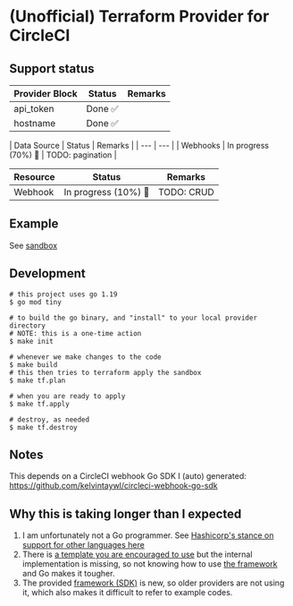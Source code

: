 # (Unofficial) Terraform Provider for CircleCI

## Support status

| Provider Block | Status | Remarks |
| --- | --- | --- |
| api_token | Done :white_check_mark: | |
| hostname | Done :white_check_mark: | |

| Data Source | Status | Remarks |
| --- | --- |
| Webhooks | In progress (70%) :construction_worker: | TODO: pagination |

| Resource | Status | Remarks |
| --- | --- | --- |
| Webhook | In progress (10%) :construction_worker: | TODO: CRUD |

## Example

See [sandbox](sandbox/main.tf)

## Development

```console
# this project uses go 1.19
$ go mod tiny

# to build the go binary, and "install" to your local provider directory
# NOTE: this is a one-time action
$ make init

# whenever we make changes to the code
$ make build
# this then tries to terraform apply the sandbox
$ make tf.plan

# when you are ready to apply
$ make tf.apply

# destroy, as needed
$ make tf.destroy
```

## Notes

This depends on a CircleCI webhook Go SDK I (auto) generated:
https://github.com/kelvintaywl/circleci-webhook-go-sdk


## Why this is taking longer than I expected

1. I am unfortunately not a Go programmer. See [Hashicorp's stance on support for other languages here](https://developer.hashicorp.com/terraform/plugin/sdkv2/best-practices/other-languages)
2. There is [a template you are encouraged to use](https://github.com/hashicorp/terraform-provider-scaffolding-framework) but the internal implementation is missing, so not knowing how to use [the framework](https://github.com/hashicorp/terraform-plugin-framework) and Go makes it tougher.
3. The provided [framework (SDK)](https://github.com/hashicorp/terraform-plugin-framework) is new, so older providers are not using it, which also makes it difficult to refer to example codes.
